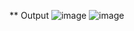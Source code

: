 
** Output
![image](https://github.com/user-attachments/assets/9c741385-70d8-4db6-a030-bd034a0761b2)
![image](https://github.com/user-attachments/assets/39d8cf08-ef61-4495-83f3-dbf43860a980)

